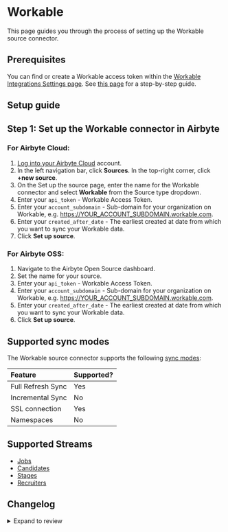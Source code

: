 # Workable

This page guides you through the process of setting up the Workable source connector.

## Prerequisites

You can find or create a Workable access token within the [Workable Integrations Settings page](https://test-432879.workable.com/backend/settings/integrations). See [this page](https://workable.readme.io/reference/generate-an-access-token#generate-an-api-access-token) for a step-by-step guide.

## Setup guide

## Step 1: Set up the Workable connector in Airbyte

### For Airbyte Cloud:

1. [Log into your Airbyte Cloud](https://cloud.airbyte.com/workspaces) account.
2. In the left navigation bar, click **Sources**. In the top-right corner, click **+new source**.
3. On the Set up the source page, enter the name for the Workable connector and select **Workable** from the Source type dropdown.
4. Enter your `api_token` - Workable Access Token.
5. Enter your `account_subdomain` - Sub-domain for your organization on Workable, e.g. https://YOUR_ACCOUNT_SUBDOMAIN.workable.com.
6. Enter your `created_after_date` - The earliest created at date from which you want to sync your Workable data.
7. Click **Set up source**.

### For Airbyte OSS:

1. Navigate to the Airbyte Open Source dashboard.
2. Set the name for your source.
3. Enter your `api_token` - Workable Access Token.
4. Enter your `account_subdomain` - Sub-domain for your organization on Workable, e.g. https://YOUR_ACCOUNT_SUBDOMAIN.workable.com.
5. Enter your `created_after_date` - The earliest created at date from which you want to sync your Workable data.
6. Click **Set up source**.

## Supported sync modes

The Workable source connector supports the following [sync modes](https://docs.airbyte.com/cloud/core-concepts#connection-sync-modes):

| Feature           | Supported? |
| :---------------- | :--------- |
| Full Refresh Sync | Yes        |
| Incremental Sync  | No         |
| SSL connection    | Yes        |
| Namespaces        | No         |

## Supported Streams

- [Jobs](https://workable.readme.io/reference/jobs)
- [Candidates](https://workable.readme.io/reference/job-candidates-index)
- [Stages](https://workable.readme.io/reference/stages)
- [Recruiters](https://workable.readme.io/reference/recruiters)

## Changelog

<details>
  <summary>Expand to review</summary>

| Version | Date       | Pull Request                                             | Subject              |
| :------ | :--------- | :------------------------------------------------------- | :------------------- |
| 0.2.8 | 2025-03-08 | [55083](https://github.com/airbytehq/airbyte/pull/55083) | Update dependencies |
| 0.2.7 | 2025-02-22 | [54483](https://github.com/airbytehq/airbyte/pull/54483) | Update dependencies |
| 0.2.6 | 2025-02-15 | [54078](https://github.com/airbytehq/airbyte/pull/54078) | Update dependencies |
| 0.2.5 | 2025-02-08 | [53568](https://github.com/airbytehq/airbyte/pull/53568) | Update dependencies |
| 0.2.4 | 2025-02-01 | [53034](https://github.com/airbytehq/airbyte/pull/53034) | Update dependencies |
| 0.2.3 | 2025-01-25 | [52449](https://github.com/airbytehq/airbyte/pull/52449) | Update dependencies |
| 0.2.2 | 2025-01-18 | [47642](https://github.com/airbytehq/airbyte/pull/47642) | Update dependencies |
| 0.2.1 | 2024-08-16 | [44196](https://github.com/airbytehq/airbyte/pull/44196) | Bump source-declarative-manifest version |
| 0.2.0 | 2024-08-14 | [44044](https://github.com/airbytehq/airbyte/pull/44044) | Refactor connector to manifest-only format |
| 0.1.14 | 2024-08-12 | [43765](https://github.com/airbytehq/airbyte/pull/43765) | Update dependencies |
| 0.1.13 | 2024-08-10 | [43520](https://github.com/airbytehq/airbyte/pull/43520) | Update dependencies |
| 0.1.12 | 2024-08-03 | [43146](https://github.com/airbytehq/airbyte/pull/43146) | Update dependencies |
| 0.1.11 | 2024-07-27 | [42772](https://github.com/airbytehq/airbyte/pull/42772) | Update dependencies |
| 0.1.10 | 2024-07-20 | [42290](https://github.com/airbytehq/airbyte/pull/42290) | Update dependencies |
| 0.1.9 | 2024-07-16 | [38343](https://github.com/airbytehq/airbyte/pull/38343) | Make compatable with the builder |
| 0.1.8 | 2024-07-13 | [41916](https://github.com/airbytehq/airbyte/pull/41916) | Update dependencies |
| 0.1.7 | 2024-07-10 | [41524](https://github.com/airbytehq/airbyte/pull/41524) | Update dependencies |
| 0.1.6 | 2024-07-09 | [41091](https://github.com/airbytehq/airbyte/pull/41091) | Update dependencies |
| 0.1.5 | 2024-07-06 | [41012](https://github.com/airbytehq/airbyte/pull/41012) | Update dependencies |
| 0.1.4 | 2024-06-25 | [40479](https://github.com/airbytehq/airbyte/pull/40479) | Update dependencies |
| 0.1.3 | 2024-06-22 | [39984](https://github.com/airbytehq/airbyte/pull/39984) | Update dependencies |
| 0.1.2 | 2024-06-06 | [39268](https://github.com/airbytehq/airbyte/pull/39268) | [autopull] Upgrade base image to v1.2.2 |
| 0.1.1 | 2024-05-21 | [38503](https://github.com/airbytehq/airbyte/pull/38503) | [autopull] base image + poetry + up_to_date |
| 0.1.0 | 2022-10-15 | [18033](https://github.com/airbytehq/airbyte/pull/18033) | New Source: Workable |

</details>
